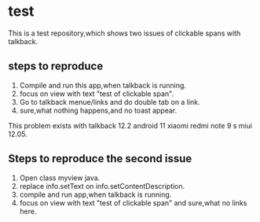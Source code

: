# test

This is a test repository,which shows two issues of clickable spans with talkback.

## steps to reproduce

1. Compile and run this app,when talkback is running.
2. focus on view with text "test of clickable span".
3. Go to talkback menue/links and do double tab on a link.
4. sure,what nothing happens,and no toast appear.

This problem exists with talkback 12.2 android 11 xiaomi redmi note 9 s miui 12.05.

## Steps to reproduce the second issue

1. Open class myview java.
2. replace info.setText on info.setContentDescription.
3. compile and run app,when talkback is running.
4. focus on view with text "test of clickable span" and sure,what no links here.